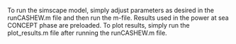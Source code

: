 To run the simscape model, simply adjust parameters as desired in the runCASHEW.m file and then run the m-file. Results used in the power at sea CONCEPT phase are preloaded. To plot results, simply run the plot_results.m file after running the runCASHEW.m file.

